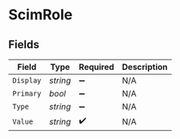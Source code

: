 # ScimRole


## Fields

| Field              | Type               | Required           | Description        |
| ------------------ | ------------------ | ------------------ | ------------------ |
| `Display`          | *string*           | :heavy_minus_sign: | N/A                |
| `Primary`          | *bool*             | :heavy_minus_sign: | N/A                |
| `Type`             | *string*           | :heavy_minus_sign: | N/A                |
| `Value`            | *string*           | :heavy_check_mark: | N/A                |
